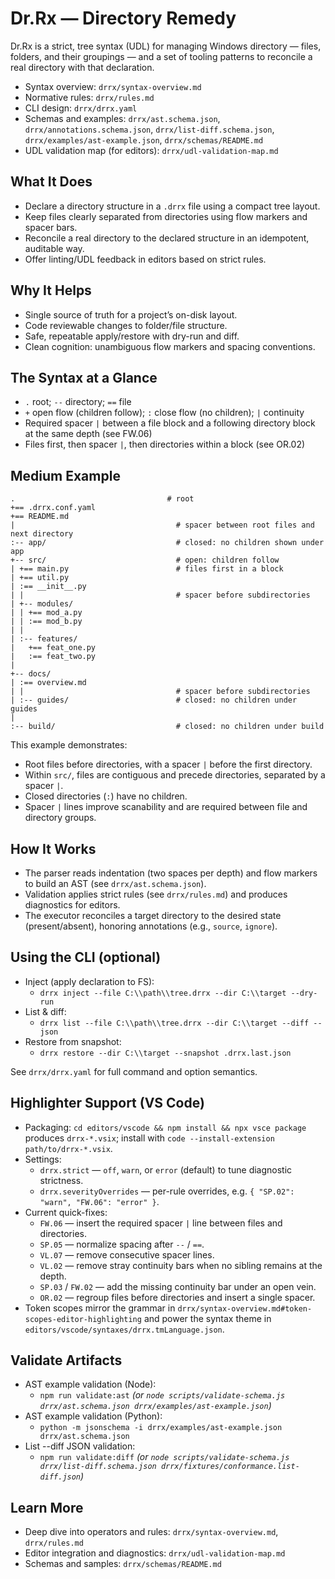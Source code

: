 <!-- calls: agent-guide -> AGENTS.md -->
# Dr.Rx — Directory Remedy

Dr.Rx is a strict, tree syntax (UDL) for managing Windows directory — files, folders, and their groupings — and a set of tooling patterns to reconcile a real directory with that declaration.

- Syntax overview: `drrx/syntax-overview.md`
- Normative rules: `drrx/rules.md`
- CLI design: `drrx/drrx.yaml`
- Schemas and examples: `drrx/ast.schema.json`, `drrx/annotations.schema.json`, `drrx/list-diff.schema.json`, `drrx/examples/ast-example.json`, `drrx/schemas/README.md`
- UDL validation map (for editors): `drrx/udl-validation-map.md`

## What It Does

- Declare a directory structure in a `.drrx` file using a compact tree layout.
- Keep files clearly separated from directories using flow markers and spacer bars.
- Reconcile a real directory to the declared structure in an idempotent, auditable way.
- Offer linting/UDL feedback in editors based on strict rules.

## Why It Helps

- Single source of truth for a project’s on-disk layout.
- Code reviewable changes to folder/file structure.
- Safe, repeatable apply/restore with dry-run and diff.
- Clean cognition: unambiguous flow markers and spacing conventions.

## The Syntax at a Glance

- `.` root; `--` directory; `==` file
- `+` open flow (children follow); `:` close flow (no children); `|` continuity
- Required spacer `|` between a file block and a following directory block at the same depth (see FW.06)
- Files first, then spacer `|`, then directories within a block (see OR.02)

## Medium Example

```drrx
.                                  # root
+== .drrx.conf.yaml
+== README.md
|                                    # spacer between root files and next directory
:-- app/                             # closed: no children shown under app
+-- src/                             # open: children follow
| +== main.py                        # files first in a block
| +== util.py
| :== __init__.py
| |                                  # spacer before subdirectories
| +-- modules/
| | +== mod_a.py
| | :== mod_b.py
| |
| :-- features/
|   +== feat_one.py
|   :== feat_two.py
|
+-- docs/
| :== overview.md
| |                                  # spacer before subdirectories
| :-- guides/                        # closed: no children under guides
|
:-- build/                           # closed: no children under build
```

This example demonstrates:
- Root files before directories, with a spacer `|` before the first directory.
- Within `src/`, files are contiguous and precede directories, separated by a spacer `|`.
- Closed directories (`:`) have no children.
- Spacer `|` lines improve scanability and are required between file and directory groups.

## How It Works

- The parser reads indentation (two spaces per depth) and flow markers to build an AST (see `drrx/ast.schema.json`).
- Validation applies strict rules (see `drrx/rules.md`) and produces diagnostics for editors.
- The executor reconciles a target directory to the desired state (present/absent), honoring annotations (e.g., `source`, `ignore`).

## Using the CLI (optional)

- Inject (apply declaration to FS):
  - `drrx inject --file C:\\path\\tree.drrx --dir C:\\target --dry-run`
- List & diff:
  - `drrx list --file C:\\path\\tree.drrx --dir C:\\target --diff --json`
- Restore from snapshot:
  - `drrx restore --dir C:\\target --snapshot .drrx.last.json`

See `drrx/drrx.yaml` for full command and option semantics.

## Highlighter Support (VS Code)

- Packaging: `cd editors/vscode && npm install && npx vsce package` produces `drrx-*.vsix`; install with `code --install-extension path/to/drrx-*.vsix`.
- Settings:
  - `drrx.strict` &mdash; `off`, `warn`, or `error` (default) to tune diagnostic strictness.
  - `drrx.severityOverrides` &mdash; per-rule overrides, e.g. `{ "SP.02": "warn", "FW.06": "error" }`.
- Current quick-fixes:
  - `FW.06` &mdash; insert the required spacer `|` line between files and directories.
  - `SP.05` &mdash; normalize spacing after `--` / `==`.
  - `VL.07` &mdash; remove consecutive spacer lines.
  - `VL.02` &mdash; remove stray continuity bars when no sibling remains at the depth.
  - `SP.03` / `FW.02` &mdash; add the missing continuity bar under an open vein.
  - `OR.02` &mdash; regroup files before directories and insert a single spacer.
- Token scopes mirror the grammar in `drrx/syntax-overview.md#token-scopes-editor-highlighting` and power the syntax theme in `editors/vscode/syntaxes/drrx.tmLanguage.json`.

## Validate Artifacts

- AST example validation (Node):
  - `npm run validate:ast` *(or `node scripts/validate-schema.js drrx/ast.schema.json drrx/examples/ast-example.json`)*
- AST example validation (Python):
  - `python -m jsonschema -i drrx/examples/ast-example.json drrx/ast.schema.json`
- List --diff JSON validation:
  - `npm run validate:diff` *(or `node scripts/validate-schema.js drrx/list-diff.schema.json drrx/fixtures/conformance.list-diff.json`)*

## Learn More

- Deep dive into operators and rules: `drrx/syntax-overview.md`, `drrx/rules.md`
- Editor integration and diagnostics: `drrx/udl-validation-map.md`
- Schemas and samples: `drrx/schemas/README.md`
